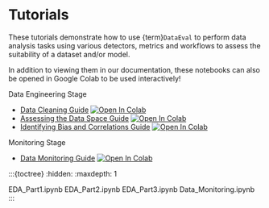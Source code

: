 # Tutorials


These tutorials demonstrate how to use {term}`DataEval` to perform data analysis tasks using
various detectors, metrics and workflows to assess the suitability of a dataset and/or model.

In addition to viewing them in our documentation, these notebooks can also be opened in Google Colab to be used interactively!

Data Engineering Stage
- [Data Cleaning Guide](EDA_Part1) [![Open In Colab][colab-badge]][eda-colab]
- [Assessing the Data Space Guide](EDA_Part2) [![Open In Colab][colab-badge]][dataspace-colab]
- [Identifying Bias and Correlations Guide](EDA_Part3) [![Open In Colab][colab-badge]][bias-colab]

Monitoring Stage
- [Data Monitoring Guide](Data_Monitoring.ipynb) [![Open In Colab][colab-badge]][monitoring-colab]

:::{toctree}
:hidden:
:maxdepth: 1

EDA_Part1.ipynb
EDA_Part2.ipynb
EDA_Part3.ipynb
Data_Monitoring.ipynb
:::

[colab-badge]: https://colab.research.google.com/assets/colab-badge.svg
[eda-colab]: https://colab.research.google.com/github/aria-ml/dataeval/blob/v0.74.2/docs/tutorials/EDA_Part1.ipynb
[dataspace-colab]: https://colab.research.google.com/github/aria-ml/dataeval/blob/v0.74.2/docs/tutorials/EDA_Part2.ipynb
[bias-colab]: https://colab.research.google.com/github/aria-ml/dataeval/blob/v0.74.2/docs/tutorials/EDA_Part3.ipynb
[monitoring-colab]: https://colab.research.google.com/github/aria-ml/dataeval/blob/v0.74.2/docs/tutorials/Data_Monitoring.ipynb
